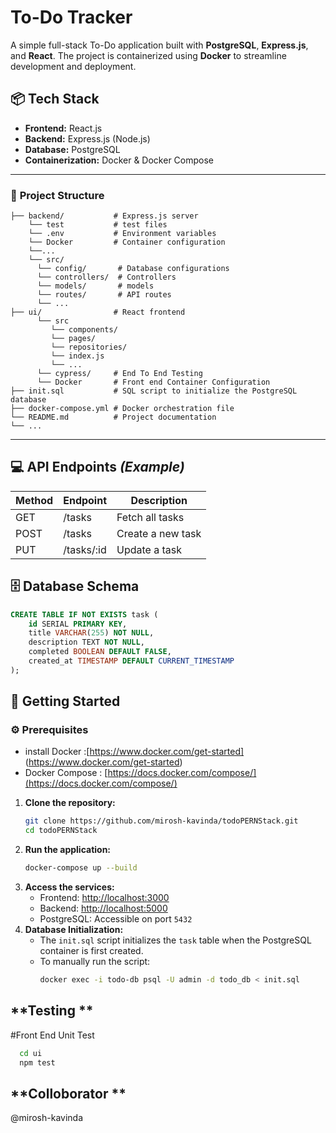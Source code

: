 # To-Do Tracker

A simple full-stack To-Do application built with **PostgreSQL**, **Express.js**, and **React**. The project is containerized using **Docker** to streamline development and deployment.


## 📦 **Tech Stack**
- **Frontend:** React.js  
- **Backend:** Express.js (Node.js)  
- **Database:** PostgreSQL  
- **Containerization:** Docker & Docker Compose  

---

### 📁 **Project Structure**
```plaintext
├── backend/           # Express.js server
    └── test           # test files
    └── .env           # Environment variables 
    └── Docker         # Container configuration
    └──...    
    └── src/ 
      └── config/       # Database configurations
      └── controllers/  # Controllers 
      └── models/       # models
      └── routes/       # API routes
      └── ...
├── ui/                # React frontend
      └── src 
         └── components/ 
         └── pages/
         └── repositories/
         └── index.js
         └── ...
      └── cypress/     # End To End Testing
      └── Docker       # Front end Container Configuration 
├── init.sql           # SQL script to initialize the PostgreSQL database
├── docker-compose.yml # Docker orchestration file
└── README.md          # Project documentation
└── ...
```


---

## 💻 **API Endpoints** *(Example)*
| Method | Endpoint   | Description       |
|--------|------------|-------------------|
| GET    | /tasks     | Fetch all tasks   |
| POST   | /tasks     | Create a new task |
| PUT    | /tasks/:id | Update a task     |



## 🗄️ **Database Schema**
```sql
CREATE TABLE IF NOT EXISTS task (
    id SERIAL PRIMARY KEY,
    title VARCHAR(255) NOT NULL,
    description TEXT NOT NULL,
    completed BOOLEAN DEFAULT FALSE,
    created_at TIMESTAMP DEFAULT CURRENT_TIMESTAMP
);
```



## 🚀 **Getting Started**

### ⚙️ **Prerequisites**
- install Docker :[https://www.docker.com/get-started] (https://www.docker.com/get-started)  
- Docker Compose : [https://docs.docker.com/compose/](https://docs.docker.com/compose/)


1. **Clone the repository:**
   ```bash
   git clone https://github.com/mirosh-kavinda/todoPERNStack.git
   cd todoPERNStack
   ```
2. **Run the application:**
   ```bash
   docker-compose up --build
   ```
3. **Access the services:**
   - Frontend: [http://localhost:3000](http://localhost:3000)  
   - Backend: [http://localhost:5000](http://localhost:5000)  
   - PostgreSQL: Accessible on port `5432`  
4. **Database Initialization:**
   - The `init.sql` script initializes the `task` table when the PostgreSQL container is first created.
   - To manually run the script:
     ```bash
     docker exec -i todo-db psql -U admin -d todo_db < init.sql
     ```

##  **Testing  **

#Front End Unit Test

```bash
  cd ui
  npm test
```


##  **Colloborator  **
@mirosh-kavinda
